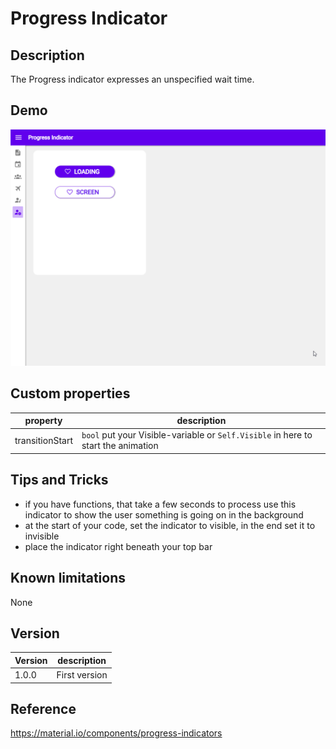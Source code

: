 # Progress Indicator

## Description

The Progress indicator expresses an unspecified wait time.

## Demo
![ProgressIndicator](../assets/cmp_MD_progressindicator.gif)

## Custom properties

| property | description |
| --- | --- |
| transitionStart| `bool` put your Visible-variable or `Self.Visible` in here to start the animation |

## Tips and Tricks

* if you have functions, that take a few seconds to process use this indicator to show the user something is going on in the background
* at the start of your code, set the indicator to visible, in the end set it to invisible
* place the indicator right beneath your top bar

## Known limitations

None

## Version

| Version | description |
| --- | --- |
| 1.0.0 | First version |

## Reference

https://material.io/components/progress-indicators
